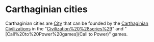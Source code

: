 # Carthaginian cities

Carthaginian cities are [City](cities) that can be founded by the [Carthaginian](Carthaginian) [Civilizations](civilization) in the "[Civilization%20%28series%29](Civilization)" and "[Call%20to%20Power%20games](Call to Power)" games.